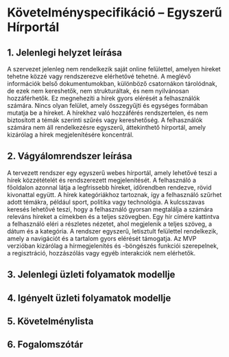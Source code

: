 # Követelményspecifikáció – Egyszerű Hírportál

## 1. Jelenlegi helyzet leírása

A szervezet jelenleg nem rendelkezik saját online felülettel, amelyen híreket tehetne közzé vagy rendszerezve elérhetővé tehetné.
A meglévő információk belső dokumentumokban, különböző csatornákon tárolódnak, de ezek nem kereshetők, nem strukturáltak, és nem nyilvánosan hozzáférhetők.
Ez megnehezíti a hírek gyors elérését a felhasználók számára.
Nincs olyan felület, amely összegyűjti és egységes formában mutatja be a híreket.
A hírekhez való hozzáférés rendszertelen, és nem biztosított a témák szerinti szűrés vagy kereshetőség.
A felhasználók számára nem áll rendelkezésre egyszerű, áttekinthető hírportál, amely kizárólag a hírek megjelenítésére koncentrál.

## 2. Vágyálomrendszer leírása

A tervezett rendszer egy egyszerű webes hírportál, amely lehetővé teszi a hírek közzétételét és rendszerezett megjelenítését.
A felhasználó a főoldalon azonnal látja a legfrissebb híreket, időrendben rendezve, rövid kivonattal együtt.
A hírek kategóriákhoz tartoznak, így a felhasználó szűrhet adott témákra, például sport, politika vagy technológia.
A kulcsszavas keresés lehetővé teszi, hogy a felhasználó gyorsan megtalálja a számára releváns híreket a címekben és a teljes szövegben.
Egy hír címére kattintva a felhasználó eléri a részletes nézetet, ahol megjelenik a teljes szöveg, a dátum és a kategória.
A rendszer egyszerű, letisztult felülettel rendelkezik, amely a navigációt és a tartalom gyors elérését támogatja.
Az MVP verzióban kizárólag a hírmegjelenítés és -böngészés funkciói szerepelnek, a regisztráció, hozzászólás vagy egyéb interakciók nem elérhetők.

## 3. Jelenlegi üzleti folyamatok modellje



## 4. Igényelt üzleti folyamatok modellje



## 5. Követelménylista



## 6. Fogalomszótár


